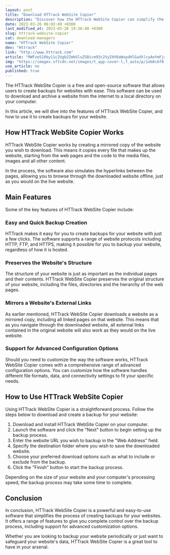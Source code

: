 ```yaml
---
layout: post
title: "Download HTTrack WebSite Copier"
description: "Discover how the HTTrack WebSite Copier can simplify the process of creating backups for your websites and how it works"
date: 2023-03-26 06:03:49 +0300
last_modified_at: 2023-03-26 19:36:40 +0300
slug: httrack-website-copier
cat: download-managers
name: "HTTrack WebSite Copier"
dev: "Httrack"
link: "http://www.httrack.com"
article: "RWFzeS10by11c2Ugb2ZmbGluZSBicm93c2VyIHV0aWxpdHlGaXhlcyAoYmFja19hZGQgZXJyb3IgbWVzc2FnZXMpLCBjb2RlIGNsZWFudXAgKHJlZW50cmVuY3kpLCBBUEkvQUJJIGNoYW5nZWQsIG1lbW9yeSBjb25zdW1wdGlvbiBidWdzIGZpeGVkLkNoYW5nZXNGaXhlcyAoYmFja19hZGQgZXJyb3IgbWVzc2FnZXMpLCBjb2RlIGNsZWFudXAgKHJlZW50cmVuY3kpLCBBUEkvQUJJIGNoYW5nZWQsIG1lbW9yeSBjb25zdW1wdGlvbiBidWdzIGZpeGVkLg=="
img: "https://images.sftcdn.net/images/t_app-cover-l,f_auto/p/1eb8c6f8-99ec-11e6-b348-00163ec9f5fa/720070115/httrack-website-copier-screenshot.jpg"
use_article: no
published: true
---
```



The HTTrack WebSite Copier is a free and open-source software that allows users to create backups for websites with ease. This software can be used to download and archive a website from the internet to a local directory on your computer.

In this article, we will dive into the features of HTTrack WebSite Copier, and how to use it to create backups for your website.

## How HTTrack WebSite Copier Works

HTTrack WebSite Copier works by creating a mirrored copy of the website you wish to download. This means it copies every file that makes up the website, starting from the web pages and the code to the media files, images and all other content.

In the process, the software also simulates the hyperlinks between the pages, allowing you to browse through the downloaded website offline, just as you would on the live website.

## Main Features

Some of the key features of HTTrack WebSite Copier include:

### Easy and Quick Backup Creation

HTTrack makes it easy for you to create backups for your website with just a few clicks. The software supports a range of website protocols including HTTP, FTP, and HTTPS, making it possible for you to backup your website, regardless of how it is hosted.

### Preserves the Website's Structure

The structure of your website is just as important as the individual pages and their contents. HTTrack WebSite Copier preserves the original structure of your website, including the files, directories and the hierarchy of the web pages.

### Mirrors a Website's External Links

As earlier mentioned, HTTrack WebSite Copier downloads a website as a mirrored copy, including all linked pages on that website. This means that as you navigate through the downloaded website, all external links contained in the original website will also work as they would on the live website.

### Support for Advanced Configuration Options

Should you need to customize the way the software works, HTTrack WebSite Copier comes with a comprehensive range of advanced configuration options. You can customize how the software handles different file formats, data, and connectivity settings to fit your specific needs.

## How to Use HTTrack WebSite Copier

Using HTTrack WebSite Copier is a straightforward process. Follow the steps below to download and create a backup for your website:

1. Download and install HTTrack WebSite Copier on your computer.
2. Launch the software and click the "Next" button to begin setting up the backup process.
3. Enter the website URL you wish to backup in the "Web Address" field.
4. Specify the destination folder where you wish to save the downloaded website.
5. Choose your preferred download options such as what to include or exclude from the backup.
6. Click the "Finish" button to start the backup process.

Depending on the size of your website and your computer's processing speed, the backup process may take some time to complete.

## Conclusion

In conclusion, HTTrack WebSite Copier is a powerful and easy-to-use software that simplifies the process of creating backups for your websites. It offers a range of features to give you complete control over the backup process, including support for advanced customization options.

Whether you are looking to backup your website periodically or just want to safeguard your website's data, HTTrack WebSite Copier is a great tool to have in your arsenal.